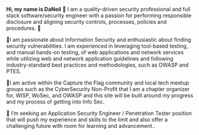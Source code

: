 __Hi, my name is DaNeil__ 👋 I am a quality-driven security professional and full stack software/security engineer with a passion for performing responsible disclosure and aligning security controls, processes, policies and procedures. :space_invader:

:floppy_disk:I am passionate about Information Security and enthusiastic about finding security vulnerabilities. I am experienced in leveraging tool-based testing, and manual hands-on testing, of web applications and network services while utilizing web and network application guidelines and following industry-standard best practices and methodologies, such as OWASP and PTES.

:checkered_flag:I am active within the Capture the Flag community and local tech meetup groups such as the CyberSecurity Non-Profit that I am a chapter organizer for, WISP, WoSec, and OWASP and this site will be built around my progress and my process of getting into Info Sec.

:floppy_disk: I’m seeking an Application Security Engineer / Penetration Tester position that will push my experience and skills to the limit and also offer a challenging future with room for learning and advancement..

